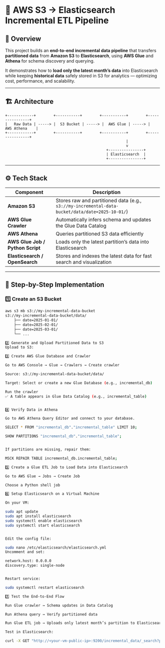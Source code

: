 # 🚀 AWS S3 → Elasticsearch Incremental ETL Pipeline

## 🧭 Overview
This project builds an **end-to-end incremental data pipeline** that transfers **partitioned data** from **Amazon S3** to **Elasticsearch**, using **AWS Glue** and **Athena** for schema discovery and querying.  

It demonstrates how to **load only the latest month’s data** into Elasticsearch while keeping **historical data** safely stored in S3 for analytics — optimizing cost, performance, and scalability.

---

## 🏗️ Architecture

    +------------+        +-----------+        +-----------+        +----------------+
    |   Raw Data | -----> |  S3 Bucket | -----> |  AWS Glue | -----> |  AWS Athena    |
    +------------+        +-----------+        +-----------+        +----------------+
                                                           |
                                                           v
                                                  +----------------+
                                                  | Elasticsearch  |
                                                  +----------------+

---

## ⚙️ Tech Stack

| Component | Description |
|------------|-------------|
| **Amazon S3** | Stores raw and partitioned data (e.g., `s3://my-incremental-data-bucket/data/date=2025-10-01/`) |
| **AWS Glue Crawler** | Automatically infers schema and updates the Glue Data Catalog |
| **AWS Athena** | Queries partitioned S3 data efficiently |
| **AWS Glue Job / Python Script** | Loads only the latest partition’s data into Elasticsearch |
| **Elasticsearch / OpenSearch** | Stores and indexes the latest data for fast search and visualization |

---

## 🧩 Step-by-Step Implementation

### 1️⃣ Create an S3 Bucket
```bash
aws s3 mb s3://my-incremental-data-bucket
s3://my-incremental-data-bucket/data/
    ├── date=2025-01-01/
    ├── date=2025-02-01/
    ├── date=2025-03-01/
    └── ...

2️⃣ Generate and Upload Partitioned Data to S3
Upload to S3:

3️⃣ Create AWS Glue Database and Crawler

Go to AWS Console → Glue → Crawlers → Create crawler

Source: s3://my-incremental-data-bucket/data/

Target: Select or create a new Glue Database (e.g., incremental_db)

Run the crawler
✅ A table appears in Glue Data Catalog (e.g., incremental_table)


4️⃣ Verify Data in Athena

Go to AWS Athena Query Editor and connect to your database.

SELECT * FROM "incremental_db"."incremental_table" LIMIT 10;

SHOW PARTITIONS "incremental_db"."incremental_table";


If partitions are missing, repair them:

MSCK REPAIR TABLE incremental_db.incremental_table;

5️⃣ Create a Glue ETL Job to Load Data into Elasticsearch

Go to AWS Glue → Jobs → Create Job

Choose a Python shell job

6️⃣ Setup Elasticsearch on a Virtual Machine

On your VM:

sudo apt update
sudo apt install elasticsearch
sudo systemctl enable elasticsearch
sudo systemctl start elasticsearch


Edit the config file:

sudo nano /etc/elasticsearch/elasticsearch.yml
Uncomment and set:

network.host: 0.0.0.0
discovery.type: single-node


Restart service:

sudo systemctl restart elasticsearch

7️⃣ Test the End-to-End Flow

Run Glue crawler → Schema updates in Data Catalog

Run Athena query → Verify partitioned data

Run Glue ETL job → Uploads only latest month’s partition to Elasticsearch

Test in Elasticsearch:

curl -X GET "http://<your-vm-public-ip>:9200/incremental_data/_search?pretty"
